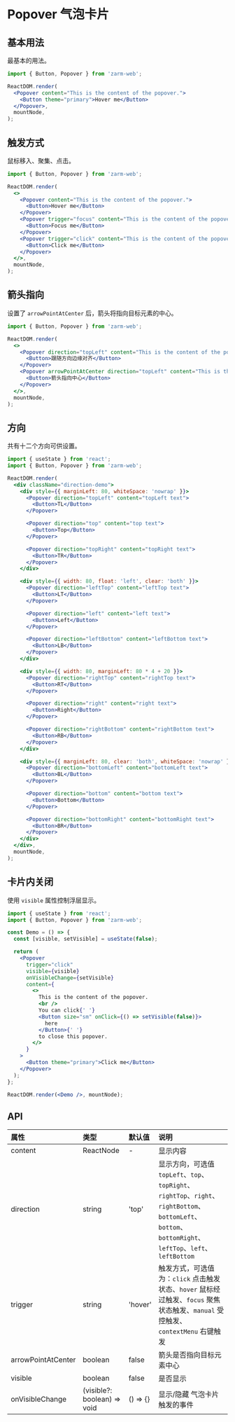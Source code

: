 # Popover 气泡卡片

## 基本用法

最基本的用法。

```jsx
import { Button, Popover } from 'zarm-web';

ReactDOM.render(
  <Popover content="This is the content of the popover.">
    <Button theme="primary">Hover me</Button>
  </Popover>,
  mountNode,
);
```

## 触发方式

鼠标移入、聚集、点击。

```jsx
import { Button, Popover } from 'zarm-web';

ReactDOM.render(
  <>
    <Popover content="This is the content of the popover.">
      <Button>Hover me</Button>
    </Popover>
    <Popover trigger="focus" content="This is the content of the popover.">
      <Button>Focus me</Button>
    </Popover>
    <Popover trigger="click" content="This is the content of the popover.">
      <Button>Click me</Button>
    </Popover>
  </>,
  mountNode,
);
```

## 箭头指向

设置了 `arrowPointAtCenter` 后，箭头将指向目标元素的中心。

```jsx
import { Button, Popover } from 'zarm-web';

ReactDOM.render(
  <>
    <Popover direction="topLeft" content="This is the content of the popover.">
      <Button>跟随方向边缘对齐</Button>
    </Popover>
    <Popover arrowPointAtCenter direction="topLeft" content="This is the content of the popover.">
      <Button>箭头指向中心</Button>
    </Popover>
  </>,
  mountNode,
);
```

## 方向

共有十二个方向可供设置。

```jsx
import { useState } from 'react';
import { Button, Popover } from 'zarm-web';

ReactDOM.render(
  <div className="direction-demo">
    <div style={{ marginLeft: 80, whiteSpace: 'nowrap' }}>
      <Popover direction="topLeft" content="topLeft text">
        <Button>TL</Button>
      </Popover>

      <Popover direction="top" content="top text">
        <Button>Top</Button>
      </Popover>

      <Popover direction="topRight" content="topRight text">
        <Button>TR</Button>
      </Popover>
    </div>

    <div style={{ width: 80, float: 'left', clear: 'both' }}>
      <Popover direction="leftTop" content="leftTop text">
        <Button>LT</Button>
      </Popover>

      <Popover direction="left" content="left text">
        <Button>Left</Button>
      </Popover>

      <Popover direction="leftBottom" content="leftBottom text">
        <Button>LB</Button>
      </Popover>
    </div>

    <div style={{ width: 80, marginLeft: 80 * 4 + 20 }}>
      <Popover direction="rightTop" content="rightTop text">
        <Button>RT</Button>
      </Popover>

      <Popover direction="right" content="right text">
        <Button>Right</Button>
      </Popover>

      <Popover direction="rightBottom" content="rightBottom text">
        <Button>RB</Button>
      </Popover>
    </div>

    <div style={{ marginLeft: 80, clear: 'both', whiteSpace: 'nowrap' }}>
      <Popover direction="bottomLeft" content="bottomLeft text">
        <Button>BL</Button>
      </Popover>

      <Popover direction="bottom" content="bottom text">
        <Button>Bottom</Button>
      </Popover>

      <Popover direction="bottomRight" content="bottomRight text">
        <Button>BR</Button>
      </Popover>
    </div>
  </div>,
  mountNode,
);
```

## 卡片内关闭

使用 `visible` 属性控制浮层显示。

```jsx
import { useState } from 'react';
import { Button, Popover } from 'zarm-web';

const Demo = () => {
  const [visible, setVisible] = useState(false);

  return (
    <Popover
      trigger="click"
      visible={visible}
      onVisibleChange={setVisible}
      content={
        <>
          This is the content of the popover.
          <br />
          You can click{' '}
          <Button size="sm" onClick={() => setVisible(false)}>
            here
          </Button>{' '}
          to close this popover.
        </>
      }
    >
      <Button theme="primary">Click me</Button>
    </Popover>
  );
};

ReactDOM.render(<Demo />, mountNode);
```

## API

| 属性               | 类型                        | 默认值   | 说明                                                                                                                                                      |
| :----------------- | :-------------------------- | :------- | :-------------------------------------------------------------------------------------------------------------------------------------------------------- |
| content            | ReactNode                   | -        | 显示内容                                                                                                                                                  |
| direction          | string                      | 'top'    | 显示方向，可选值 `topLeft`、`top`、`topRight`、`rightTop`、`right`、`rightBottom`、`bottomLeft`、`bottom`、`bottomRight`、`leftTop`、`left`、`leftBottom` |
| trigger            | string                      | 'hover'  | 触发方式，可选值为：`click` 点击触发状态、`hover` 鼠标经过触发、`focus` 聚焦状态触发、`manual` 受控触发、`contextMenu` 右键触发                           |
| arrowPointAtCenter | boolean                     | false    | 箭头是否指向目标元素中心                                                                                                                                  |
| visible            | boolean                     | false    | 是否显示                                                                                                                                                  |
| onVisibleChange    | (visible?: boolean) => void | () => {} | 显示/隐藏 气泡卡片触发的事件                                                                                                                              |
